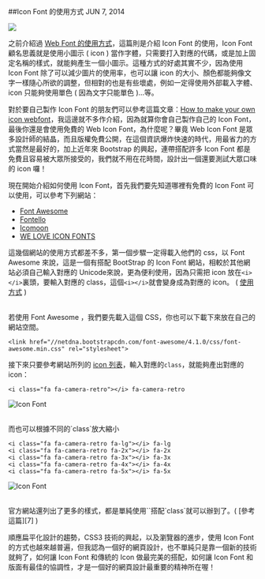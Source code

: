 <!-- @@master  = ../../_layout.html-->

<!-- @@block  =  jsBottom-->

<include src="../../_articles-js.html"></include>

<!-- @@close-->

<!-- @@block  =  css-->

<include src="../../_articles-css.html"></include>

<!-- @@close-->

<!-- @@block  =  articles-social-->

<include src="../../_articles-social.html"></include>

<!-- @@close-->

<!-- @@block  =  articles-footer-->

<include src="../../_articles.html"></include>

<!-- @@close-->

<!-- @@block  =  meta-->

<meta name="keywords" content="icon,icon font,css,css3,font">

<meta property="article:published_time" content="2014-06-07T16:35:00+01:00">

<meta name="description" content="Icon Font 顧名思義就是使用小圖示 ( icon ) 當作字體，只需要打入對應的代碼，或是加上固定名稱的樣式，就能夠產生一個小圖示。這種方式的好處其實不少，因為使用 Icon Font 除了可以減少圖片的使用率，也可以讓 icon 的大小、顏色都能夠像文字一樣隨心所欲的調整。">

<meta itemprop="name" content="Icon Font 的使用方式 - OXXO.STUDIO">

<meta itemprop="image" content="http://www.oxxostudio.tw/img/articles/201406/20140607_1_01.jpg">

<meta itemprop="description" content="Icon Font 顧名思義就是使用小圖示 ( icon ) 當作字體，只需要打入對應的代碼，或是加上固定名稱的樣式，就能夠產生一個小圖示。這種方式的好處其實不少，因為使用 Icon Font 除了可以減少圖片的使用率，也可以讓 icon 的大小、顏色都能夠像文字一樣隨心所欲的調整。">

<meta property="og:title" content="Icon Font 的使用方式 - OXXO.STUDIO">

<meta property="og:url" content="http://www.oxxostudio.tw/articles/201406/css-icon-font.html">

<meta property="og:image" content="http://www.oxxostudio.tw/img/articles/201406/20140607_1_01.jpg">

<meta property="og:description" content="Icon Font 顧名思義就是使用小圖示 ( icon ) 當作字體，只需要打入對應的代碼，或是加上固定名稱的樣式，就能夠產生一個小圖示。這種方式的好處其實不少，因為使用 Icon Font 除了可以減少圖片的使用率，也可以讓 icon 的大小、顏色都能夠像文字一樣隨心所欲的調整。">

<title>Icon Font 的使用方式 - OXXO.STUDIO</title> 

<!-- @@close-->

<!-- @@block  =  articles-content-->

##Icon Font 的使用方式 <span class="article-date" tag="css">JUN 7, 2014</span>

<img src="/img/articles/201406/20140607_1_01.jpg" class="preview-img">

之前介紹過 [Web Font 的使用方式][5]，這篇則是介紹 Icon Font 的使用，Icon Font 顧名思義就是使用小圖示 ( icon ) 當作字體，只需要打入對應的代碼，或是加上固定名稱的樣式，就能夠產生一個小圖示。這種方式的好處其實不少，因為使用 Icon Font 除了可以減少圖片的使用率，也可以讓 icon 的大小、顏色都能夠像文字一樣隨心所欲的調整，但相對的也是有些壞處，例如一定得使用外部載入字體、icon 只能夠使用單色 ( 因為文字只能單色 )...等。

對於要自己製作 Icon Font 的朋友們可以參考這篇文章：[How to make your own icon webfont](http://www.webdesignerdepot.com/2012/01/how-to-make-your-own-icon-webfont/)，我這邊就不多作介紹，因為就算你會自己製作自己的 Icon Font，最後你還是會使用免費的 Web Icon Font，為什麼呢？畢竟 Web Icon Font 是眾多設計師的結晶，而且版權免費公開，在這個資訊爆炸快速的時代，用最省力的方式當然是最好的，加上近年來 Bootstrap 的興起，連帶搭配許多 Icon Font 都是免費且容易被大眾所接受的，我們就不用在花時間，設計出一個還要測試大眾口味的 icon 囉！

現在開始介紹如何使用 Icon Font，首先我們要先知道哪裡有免費的 Icon Font 可以使用，可以參考下列網站：

- [Font Awesome][1]
- [Fontello][2]
- [Icomoon][3]
- [WE LOVE ICON FONTS][4]

這幾個網站的使用方式都差不多，第一個步驟一定得載入他們的 css，以 Font Awesome 來說，這是一個有搭配 BootStrap 的 Icon Font 網站，相較於其他網站必須自己輸入對應的 Unicode來說，更為便利使用，因為只需把 icon 放在`<i></i>`裏頭，要輸入對應的 class，這個`<i></i>`就會變身成為對應的 icon。 ( [使用方式](http://fortawesome.github.io/Font-Awesome/get-started/) )

<br/>
若使用 Font Awesome ，我們要先載入這個 CSS，你也可以下載下來放在自己的網站空間。

	<link href="//netdna.bootstrapcdn.com/font-awesome/4.1.0/css/font-awesome.min.css" rel="stylesheet">

接下來只要參考網站所列的 [icon 列表][6]，輸入對應的`class`，就能夠產出對應的 icon：

	<i class="fa fa-camera-retro"></i> fa-camera-retro

![Icon Font](/img/articles/201406/20140607_1_02.png)

<br/>
而也可以根據不同的`class`放大縮小

	<i class="fa fa-camera-retro fa-lg"></i> fa-lg
	<i class="fa fa-camera-retro fa-2x"></i> fa-2x
	<i class="fa fa-camera-retro fa-3x"></i> fa-3x
	<i class="fa fa-camera-retro fa-4x"></i> fa-4x
	<i class="fa fa-camera-retro fa-5x"></i> fa-5x

![Icon Font](/img/articles/201406/20140607_1_03.png)

<br/>
官方網站還列出了更多的樣式，都是單純使用`<i></i>`搭配`class`就可以辦到了。( [參考這篇][7] )

順應扁平化設計的趨勢，CSS3 技術的興起，以及瀏覽器的進步，使用 Icon Font 的方式也越來越普遍，但我認為一個好的網頁設計，也不單純只是靠一個新的技術就夠了，如何讓 Icon Font 和傳統的 Icon 做最完美的搭配，如何讓 Icon Font 和版面有最佳的協調性，才是一個好的網頁設計最重要的精神所在喔！


[1]:http://fortawesome.github.io/Font-Awesome/
[2]:http://fontello.com/
[3]:http://icomoon.io/
[4]:http://weloveiconfonts.com/
[5]:http://www.oxxostudio.tw/articles/201406/css-web-font.html
[6]:http://fortawesome.github.io/Font-Awesome/icons/
[7]:http://fortawesome.github.io/Font-Awesome/examples/ 

<!-- @@close-->